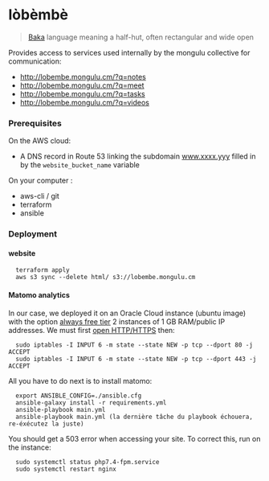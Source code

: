# lòbèmbè
> [Baka](https://fr.wikipedia.org/wiki/Baka_(langue_oubanguienne)) language meaning a half-hut, often rectangular and wide open

 Provides access to services used internally by the mongulu collective for communication:
  - http://lobembe.mongulu.cm/?q=notes  
  - http://lobembe.mongulu.cm/?q=meet
  - http://lobembe.mongulu.cm/?q=tasks
  - http://lobembe.mongulu.cm/?q=videos

### Prerequisites
On the AWS cloud:
* A DNS record in Route 53 linking the subdomain www.xxxx.yyy filled in by the `website_bucket_name` variable 

On your computer : 
* aws-cli / git
* terraform
* ansible

### Deployment

#### website
```
  terraform apply
  aws s3 sync --delete html/ s3://lobembe.mongulu.cm
```    

#### Matomo analytics

In our case, we deployed it on an Oracle Cloud instance (ubuntu image) with the option [always free tier](https://www.oracle.com/cloud/free/)
2 instances of 1 GB RAM/public IP addresses. We must first [open HTTP/HTTPS](https://youtu.be/yWVD6qmQrb8?t=480) then:
```
  sudo iptables -I INPUT 6 -m state --state NEW -p tcp --dport 80 -j ACCEPT
  sudo iptables -I INPUT 6 -m state --state NEW -p tcp --dport 443 -j ACCEPT
```

All you have to do next is to install matomo:
```
  export ANSIBLE_CONFIG=./ansible.cfg
  ansible-galaxy install -r requirements.yml
  ansible-playbook main.yml
  ansible-playbook main.yml (la dernière tâche du playbook échouera, re-éxécutez la juste)
``` 

You should get a 503 error when accessing your site. To correct this, run on the instance:
```
  sudo systemctl status php7.4-fpm.service
  sudo systemctl restart nginx
```
